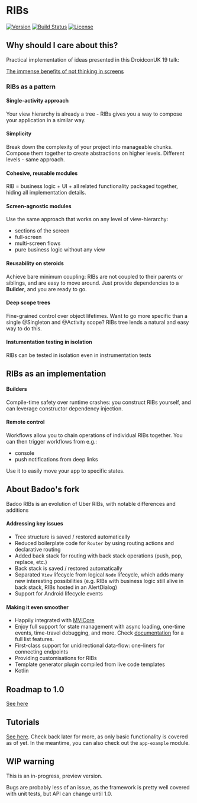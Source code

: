 # RIBs
[![Version](https://jitpack.io/v/badoo/RIBs.svg)](https://jitpack.io/#badoo/RIBs)
[![Build Status](https://travis-ci.org/badoo/RIBs.svg?branch=master)](https://travis-ci.org/badoo/RIBs)
[![License](https://img.shields.io/badge/License-Apache%202.0-blue.svg)](http://www.apache.org/licenses/LICENSE-2.0)

## Why should I care about this?

Practical implementation of ideas presented in this DroidconUK 19 talk: 

[The immense benefits of not thinking in screens](https://badootech.badoo.com/the-immense-benefits-of-not-thinking-in-screens-6c311e3344a0)

### RIBs as a pattern
#### Single-activity approach
Your view hierarchy is already a tree - RIBs gives you a way to compose your application in a similar way.

#### Simplicity
Break down the complexity of your project into manageable chunks. Compose them together to create abstractions on higher levels. Different levels - same approach.

#### Cohesive, reusable modules
RIB = business logic + UI + all related functionality packaged together, hiding all implementation details. 

#### Screen-agnostic modules
Use the same approach that works on any level of view-hierarchy:
- sections of the screen
- full-screen
- multi-screen flows
- pure business logic without any view

#### Reusability on steroids
Achieve bare minimum coupling: RIBs are not coupled to their parents or siblings, and are easy to move around. Just provide dependencies to a **Builder**, and you are ready to go.

#### Deep scope trees
Fine-grained control over object lifetimes. Want to go more specific than a single @Singleton and @Activity scope? RIBs tree lends a natural and easy way to do this.

#### Instumentation testing in isolation
RIBs can be tested in isolation even in instrumentation tests
 
## RIBs as an implementation

#### Builders
Compile-time safety over runtime crashes: you construct RIBs yourself, and can leverage constructor dependency injection.

#### Remote control
Workflows allow you to chain operations of individual RIBs together. You can then trigger workflows from e.g.:
- console
- push notifications from deep links

Use it to easily move your app to specific states.  

## About Badoo's fork
Badoo RIBs is an evolution of Uber RIBs, with notable differences and additions

#### Addressing key issues
- Tree structure is saved / restored automatically
- Reduced boilerplate code for `Router` by using routing actions and declarative routing
- Added back stack for routing with back stack operations (push, pop, replace, etc.)
- Back stack is saved / restored automatically
- Separated `View` lifecycle from logical `Node` lifecycle, which adds many new interesting possibilities (e.g. RIBs with business logic still alive in back stack, RIBs hosted in an AlertDialog)
- Support for Android lifecycle events

#### Making it even smoother
- Happily integrated with [MVICore](https://github.com/badoo/MVICore) 
- Enjoy full support for state management with async loading, one-time events, time-travel debugging, and more. Check [documentation](https://badoo.github.io/MVICore/) for a full list features.
- First-class support for unidirectional data-flow: one-liners for connecting endpoints
- Providing customisations for RIBs
- Template generator plugin compiled from live code templates
- Kotlin

## Roadmap to 1.0
[See here](https://github.com/badoo/RIBs/issues/96)

## Tutorials
[See here](tutorials/README.md). Check back later for more, as only basic functionality is covered as of yet. In the meantime, you can also check out the `app-example` module. 

## WIP warning
This is an in-progress, preview version. 

Bugs are probably less of an issue, as the framework is pretty well covered with unit tests, but API can change until 1.0.
